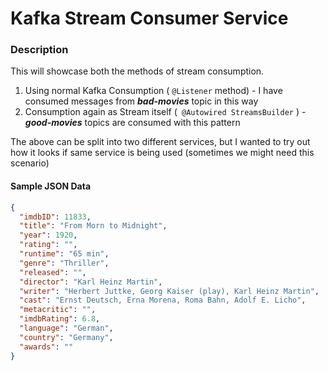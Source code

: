 # Kafka Stream Consumer Service

### Description

This will showcase both the methods of stream consumption.  
1. Using normal Kafka Consumption ( ``` @Listener ``` method) - I have consumed messages from ***bad-movies*** topic in this way
2. Consumption again as Stream itself (``` @Autowired StreamsBuilder``` ) - ***good-movies*** topics are consumed with this pattern


The above can be split into two different services, but I wanted to try out how it looks if same service is being used (sometimes we might need this scenario)

#### Sample JSON Data

```json
{
  "imdbID": 11833,
  "title": "From Morn to Midnight",
  "year": 1920,
  "rating": "",
  "runtime": "65 min",
  "genre": "Thriller",
  "released": "",
  "director": "Karl Heinz Martin",
  "writer": "Herbert Juttke, Georg Kaiser (play), Karl Heinz Martin",
  "cast": "Ernst Deutsch, Erna Morena, Roma Bahn, Adolf E. Licho",
  "metacritic": "",
  "imdbRating": 6.8,
  "language": "German",
  "country": "Germany",
  "awards": ""
}
```

